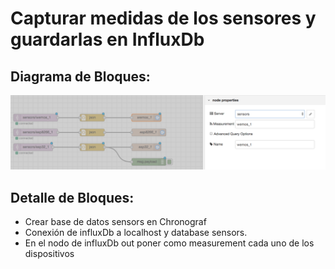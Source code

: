 # Capturar medidas de los sensores y guardarlas en InfluxDb

## Diagrama de Bloques:
![../FlowsEvol/Node-RED4.png](../FlowsEvol/Node-RED4.png)

## Detalle de Bloques:

- Crear base de datos sensors en Chronograf
- Conexión de influxDb a localhost y database sensors.
- En el nodo de influxDb out poner como measurement cada uno de los dispositivos

